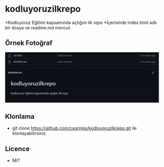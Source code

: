 # kodluyoruzilkrepo
*Kodluyoruz Eğitimi kapsamında açtığım ilk repo
*İçerisinde index.html adlı bir dosya ve readme.md mevcut.
## Örnek Fotoğraf
![Foto](https://raw.githubusercontent.com/cagrireis/kodluyoruzilkrepo/main/Ekran%20Al%C4%B1nt%C4%B1s%C4%B1.PNG)
## Klonlama
* git clone https://github.com/cagrireis/kodluyoruzilkrepo.git ile klonlayabilirsiniz.
## Licence
* MIT